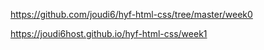 https://github.com/joudi6/hyf-html-css/tree/master/week0


https://joudi6host.github.io/hyf-html-css/week1
